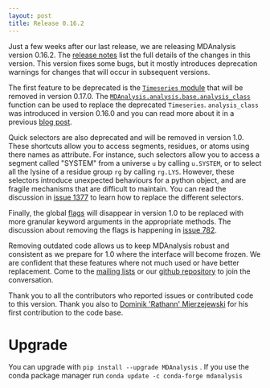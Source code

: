 ```yaml
---
layout: post
title: Release 0.16.2
---
```


Just a few weeks after our last release, we are releasing MDAnalysis version
0.16.2. The [release notes][notes] list the full details of the changes in this
version. This version fixes some bugs, but it mostly introduces deprecation
warnings for changes that will occur in subsequent versions.

The first feature to be deprecated is the [`Timeseries` module][timeseries]
that will be removed in version 0.17.0. The
[`MDAnalysis.analysis.base.analysis_class`][analysis_class] function can be
used to replace the deprecated `Timeseries`. `analysis_class` was introduced in version 0.16.0 and you can read more about it in a previous [blog post][post].

Quick selectors are also deprecated and will be removed in version 1.0. These
shortcuts allow you to access segments, residues, or atoms using there names as
attribute. For instance, such selectors allow you to access a segment called
"SYSTEM" from a universe `u` by calling `u.SYSTEM`, or to select all the lysine
of a residue group `rg` by calling `rg.LYS`. However, these selectors introduce
unexpected behaviours for a python object, and are fragile mechanisms that are
difficult to maintain. You can read the discussion in [issue 1377][issue_1377]
to learn how to replace the different selectors.

Finally, the global [flags][] will disappear in version 1.0 to be replaced with
more granular keyword arguments in the appropriate methods. The discussion
about removing the flags is happening in [issue 782][issue_782].

Removing outdated code allows us to keep MDAnalysis robust and consistent as we
prepare for 1.0 where the interface will become frozen. We are confident that
these features where not much used or have better replacement. Come to the
[mailing lists][lists] or our [github repository][github] to join the
conversation.

Thank you to all the contributors who reported issues or contributed code to
this version. Thank you also to [Dominik 'Rathann' Mierzejewski][rathmann] for
his first contribution to the code base.

# Upgrade

You can upgrade with `pip install --upgrade MDAnalysis` . If you use the conda
package manager run `conda update -c conda-forge mdanalysis`

[notes]: https://github.com/MDAnalysis/mdanalysis/wiki/ReleaseNotes0162
[timeseries]: http://www.mdanalysis.org/docs/documentation_pages/core/Timeseries.html
[analysis_class]: http://www.mdanalysis.org/docs/documentation_pages/analysis/base.html#MDAnalysis.analysis.base.analysis_class
[post]: http://www.mdanalysis.org/blog/page2/#convenience-functions-to-create-a-new-analysis
[issue_1377]: https://github.com/MDAnalysis/mdanalysis/issues/1377
[flags]: http://www.mdanalysis.org/docs/documentation_pages/core/init.html#flags
[issue_782]: https://github.com/MDAnalysis/mdanalysis/issues/782
[rathmann]: https://github.com/rathann
[lists]: http://www.mdanalysis.org/#participating
[github]: https://github.com/MDAnalysis/mdanalysis/
